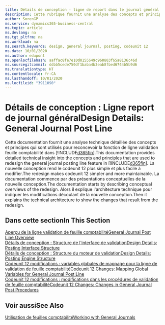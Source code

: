 ```yaml
---
title: Détails de conception - ligne de report dans le journal général | Microsoft Docs
description: Cette rubrique fournit une analyse des concepts et principes qui sont utilisés pour reconcevoir la fonction de ligne de report au journal général dans Business Central.
author: SorenGP
ms.service: dynamics365-business-central
ms.topic: article
ms.devlang: na
ms.tgt_pltfrm: na
ms.workload: na
ms.search.keywords: design, general journal, posting, codeunit 12
ms.date: 10/01/2020
ms.author: edupont
ms.openlocfilehash: aaffac8fe7e10d0155649c960803f65a8136c46d
ms.sourcegitcommit: ddbb5cede750df1baba4b3eab8fbed6744b5b9d6
ms.translationtype: HT
ms.contentlocale: fr-CA
ms.lasthandoff: 10/01/2020
ms.locfileid: "3911090"
---
```

# <a name="design-details-general-journal-post-line"></a><span data-ttu-id="91fbd-103">Détails de conception : Ligne report de journal général</span><span class="sxs-lookup"><span data-stu-id="91fbd-103">Design Details: General Journal Post Line</span></span>
<span data-ttu-id="91fbd-104">Cette documentation fournit une analyse technique détaillée des concepts et principes qui sont utilisés pour reconcevoir la fonction de ligne validation feuille comptabilité dans [!INCLUDE[d365fin](includes/d365fin_md.md)].</span><span class="sxs-lookup"><span data-stu-id="91fbd-104">This documentation provides detailed technical insight into the concepts and principles that are used to redesign the general journal posting line feature in [!INCLUDE[d365fin](includes/d365fin_md.md)].</span></span> <span data-ttu-id="91fbd-105">La nouvelle conception rend le codeunit 12 plus simple et plus facile à modifier.</span><span class="sxs-lookup"><span data-stu-id="91fbd-105">The redesign makes codeunit 12 simpler and more maintainable.</span></span> <span data-ttu-id="91fbd-106">La documentation commence par des présentations conceptuelles de la nouvelle conception.</span><span class="sxs-lookup"><span data-stu-id="91fbd-106">The documentation starts by describing conceptual overviews of the redesign.</span></span> <span data-ttu-id="91fbd-107">Alors il explique l'architecture technique pour indiquer les modifications découlant de la nouvelle conception.</span><span class="sxs-lookup"><span data-stu-id="91fbd-107">Then it explains the technical architecture to show the changes that result from the redesign.</span></span>  

## <a name="in-this-section"></a><span data-ttu-id="91fbd-108">Dans cette section</span><span class="sxs-lookup"><span data-stu-id="91fbd-108">In This Section</span></span>  
[<span data-ttu-id="91fbd-109">Aperçu de la ligne validation de feuille comptabilité</span><span class="sxs-lookup"><span data-stu-id="91fbd-109">General Journal Post Line Overview</span></span>](design-details-general-journal-post-line-overview.md)  
[<span data-ttu-id="91fbd-110">Détails de conception : Structure de l'interface de validation</span><span class="sxs-lookup"><span data-stu-id="91fbd-110">Design Details: Posting Interface Structure</span></span>](design-details-posting-interface-structure.md)  
[<span data-ttu-id="91fbd-111">Détails de conception : Structure du moteur de validation</span><span class="sxs-lookup"><span data-stu-id="91fbd-111">Design Details: Posting Engine Structure</span></span>](design-details-posting-engine-structure.md)  
[<span data-ttu-id="91fbd-112">Codeunit 12 modifications : variables globales de mappage pour la ligne de validation de feuille comptabilité</span><span class="sxs-lookup"><span data-stu-id="91fbd-112">Codeunit 12 Changes: Mapping Global Variables for General Journal Post Line</span></span>](design-details-codeunit-12-changes-mapping-global-variables-for-general-journal-post-line.md)  
[<span data-ttu-id="91fbd-113">Codeunit 12 modifications : modifications dans les procédures de validation de feuille comptabilité</span><span class="sxs-lookup"><span data-stu-id="91fbd-113">Codeunit 12 Changes: Changes in General Journal Post Procedures</span></span>](design-details-codeunit-12-changes-changes-in-general-journal-post-procedures.md)  

## <a name="see-also"></a><span data-ttu-id="91fbd-114">Voir aussi</span><span class="sxs-lookup"><span data-stu-id="91fbd-114">See Also</span></span>  
[<span data-ttu-id="91fbd-115">Utilisation de feuilles comptabilité</span><span class="sxs-lookup"><span data-stu-id="91fbd-115">Working with General Journals</span></span>](ui-work-general-journals.md)

